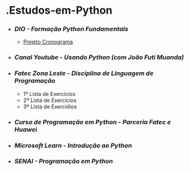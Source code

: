 # .Estudos-em-Python

- ### *DIO - Formação Python Fundamentals*
    - [Projeto Cronograma]()

- ### *Canal Youtube - Usando Python (com João Futi Muanda)*
  
- ### *Fatec Zona Leste - Disciplina de Linguagem de Programação*
    - 1º Lista de Exercícios
    - 2º Lista de Exercícios
    - 3º Lista de Exercídios

- ### *Curso de Programação em Python - Parceria Fatec e Huawei*

- ### *Microsoft Learn - Introdução ao Python* 

- ### *SENAI - Programação em Python*
